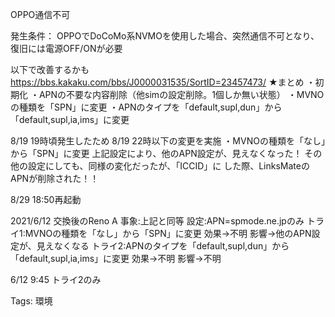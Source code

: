 OPPO通信不可

発生条件：
OPPOでDoCoMo系NVMOを使用した場合、突然通信不可となり、復旧には電源OFF/ONが必要

以下で改善するかも
https://bbs.kakaku.com/bbs/J0000031535/SortID=23457473/
★まとめ
・初期化
・APNの不要な内容削除（他simの設定削除。1個しか無い状態）
・MVNOの種類を「SPN」に変更
・APNのタイプを「default,supl,dun」から「default,supl,ia,ims」に変更

8/19 19時頃発生したため
8/19 22時以下の変更を実施
・MVNOの種類を「なし」から「SPN」に変更
上記設定により、他のAPN設定が、見えなくなった！
その他の設定にしても、同様の変化だったが、「ICCID」に
した際、LinksMateのAPNが削除された！！

8/29 18:50再起動

2021/6/12 交換後のReno A
事象:上記と同等
設定:APN=spmode.ne.jpのみ
トライ1:MVNOの種類を「なし」から「SPN」に変更
   効果→不明
   影響→他のAPN設定が、見えなくなる
トライ2:APNのタイプを「default,supl,dun」から「default,supl,ia,ims」に変更
   効果→不明
   影響→不明

6/12 9:45 トライ2のみ




Tags:
  環境